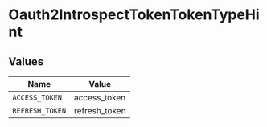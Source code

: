 # Oauth2IntrospectTokenTokenTypeHint


## Values

| Name            | Value           |
| --------------- | --------------- |
| `ACCESS_TOKEN`  | access_token    |
| `REFRESH_TOKEN` | refresh_token   |